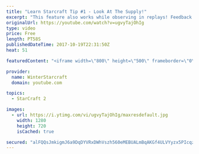 ```yaml
---
title: "Learn Starcraft Tip #1 - Look At The Supply!"
excerpt: "This feature also works while observing in replays! Feedback and tip suggestions are appreciated :)"
originalUrl: https://youtube.com/watch?v=ugvyTajOhIg
type: video
price: Free
length: PT58S
publishedDateTime: 2017-10-19T22:31:50Z
heat: 51

featuredContent: "<iframe width=\"800\" height=\"500\" frameborder=\"0\" src=\"https://www.youtube.com/embed/ugvyTajOhIg\" allow=\"accelerometer; autoplay; encrypted-media; gyroscope; picture-in-picture\" allowfullscreen></iframe>"

provider:
  name: WinterStarcraft
  domain: youtube.com

topics:
  - StarCraft 2

images:
  - url: https://i.ytimg.com/vi/ugvyTajOhIg/maxresdefault.jpg
    width: 1280
    height: 720
    isCached: true

secured: "alFQQsJmkigmJ6a9DqDYVRxDWhVszh560eMEBUALmBqAKGf4ULVYyzx5PIcqzkJpTSIKaj9y8zenmLbEHTMSOntM1KjSHmB11N+JvY/mnOI8GUBeaRxsI7Y3bzzpxwvJPPHj5GeD1DZI1BYirGbBifLWm7egojLvvzhtRUGNnpRQ37JyMNrTymC3QOEYko6oy2hD9yOrcOZyZQhjcZAMNFQx7HxPYWuBKPa0EYiuvBgLcA87bNfzTSqIa47Yw2qtLNX1AhyqZnLYbYznSdYOs/3HyMPWPbJbZfv3wFOnhWWA6PtKE5b+l9QhwaFoCnWWyP18da4F9oQG7PQJ6bzAybEcVSgbeYjJ7U46vcAkJbBcMMhCTfl7zqRJPiNeBlHkk7cHdGk3iqenNeGzdq6nd0CZYpZIc4q5o5UdWQO2joA=;58NFtYt/uryBj0wH6j0YnQ=="
---
```


